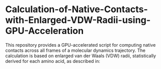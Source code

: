 # Calculation-of-Native-Contacts-with-Enlarged-VDW-Radii-using-GPU-Acceleration
This repository provides a GPU-accelerated script for computing native contacts across all frames of a molecular dynamics trajectory. The calculation is based on enlarged van der Waals (VDW) radii, statistically derived for each amino acid, as described in:
